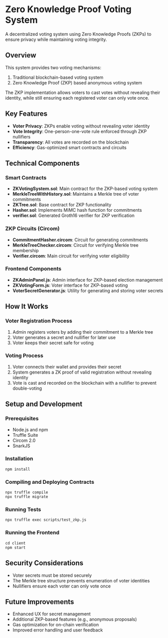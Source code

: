 # Zero Knowledge Proof Voting System

A decentralized voting system using Zero Knowledge Proofs (ZKPs) to ensure privacy while maintaining voting integrity.

## Overview

This system provides two voting mechanisms:
1. Traditional blockchain-based voting system
2. Zero Knowledge Proof (ZKP) based anonymous voting system

The ZKP implementation allows voters to cast votes without revealing their identity, while still ensuring each registered voter can only vote once.

## Key Features

- **Voter Privacy**: ZKPs enable voting without revealing voter identity
- **Vote Integrity**: One-person-one-vote rule enforced through ZKP nullifiers
- **Transparency**: All votes are recorded on the blockchain
- **Efficiency**: Gas-optimized smart contracts and circuits

## Technical Components

### Smart Contracts

- **ZKVotingSystem.sol**: Main contract for the ZKP-based voting system
- **MerkleTreeWithHistory.sol**: Maintains a Merkle tree of voter commitments
- **ZKTree.sol**: Base contract for ZKP functionality
- **Hasher.sol**: Implements MiMC hash function for commitments
- **verifier.sol**: Generated Groth16 verifier for ZKP verification

### ZKP Circuits (Circom)

- **CommitmentHasher.circom**: Circuit for generating commitments
- **MerkleTreeChecker.circom**: Circuit for verifying Merkle tree membership
- **Verifier.circom**: Main circuit for verifying voter eligibility

### Frontend Components

- **ZKAdminPanel.js**: Admin interface for ZKP-based election management
- **ZKVotingForm.js**: Voter interface for ZKP-based voting
- **VoterSecretGenerator.js**: Utility for generating and storing voter secrets

## How It Works

### Voter Registration Process
1. Admin registers voters by adding their commitment to a Merkle tree
2. Voter generates a secret and nullifier for later use
3. Voter keeps their secret safe for voting

### Voting Process
1. Voter connects their wallet and provides their secret
2. System generates a ZK proof of valid registration without revealing identity
3. Vote is cast and recorded on the blockchain with a nullifier to prevent double-voting

## Setup and Development

### Prerequisites
- Node.js and npm
- Truffle Suite
- Circom 2.0
- SnarkJS

### Installation

```
npm install
```

### Compiling and Deploying Contracts

```
npx truffle compile
npx truffle migrate
```

### Running Tests

```
npx truffle exec scripts/test_zkp.js
```

### Running the Frontend

```
cd client
npm start
```

## Security Considerations

- Voter secrets must be stored securely
- The Merkle tree structure prevents enumeration of voter identities
- Nullifiers ensure each voter can only vote once

## Future Improvements

- Enhanced UX for secret management
- Additional ZKP-based features (e.g., anonymous proposals)
- Gas optimization for on-chain verification
- Improved error handling and user feedback
